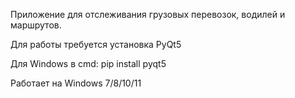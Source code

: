 Приложение для отслеживания грузовых перевозок, водилей и маршрутов.

Для работы требуется установка PyQt5

Для Windows в cmd: pip install pyqt5

Работает на Windows 7/8/10/11
